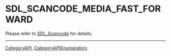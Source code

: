 # SDL_SCANCODE_MEDIA_FAST_FORWARD

Please refer to [SDL_Scancode](SDL_Scancode) for details.

----
[CategoryAPI](CategoryAPI), [CategoryAPIEnumerators](CategoryAPIEnumerators)

